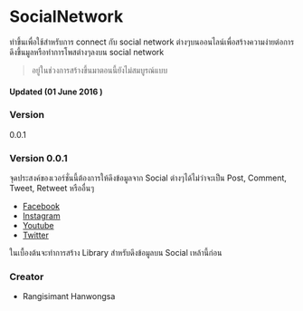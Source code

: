 # SocialNetwork
ทำขึ้นเพื่อใช้สำหรับการ connect กับ social network ต่างๆบนออนไลน์เพื่อสร้างความง่ายต่อการดึงขึ้นมูลหรือทำการโพสต่างๆลงบน social network

> อยู่ในช่วงการสร้างขึ้นมาตอนนี้ยังไม่สมบูรณ์แบบ


#### Updated (01 June 2016 )
### Version
0.0.1

### Version 0.0.1

จุดประสงค์ของเวอร์ชั่นนี้ต้องการให้ดึงข้อมูลจาก Social ต่างๆได้ไม่ว่าจะเป็น Post, Comment, Tweet, Retweet หรืออื่นๆ

* [Facebook](https:\\www.facebook.com)
* [Instagram](https:\\www.instagram.com)
* [Youtube](https:\\www.youtube.com)
* [Twitter](https:\\www.twitter.com)

ในเบื้องต้นจะทำการสร้าง Library สำหรับดึงข้อมูลบน Social เหล้านี้ก่อน

### Creator
* Rangisimant Hanwongsa